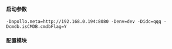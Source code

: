 #### 启动参数
````
-Dapollo.meta=http://192.168.0.194:8080 -Denv=dev -Didc=qqq -Dcmdb.isCMDB.cmdbFlag=Y
````
#### 配置模块

